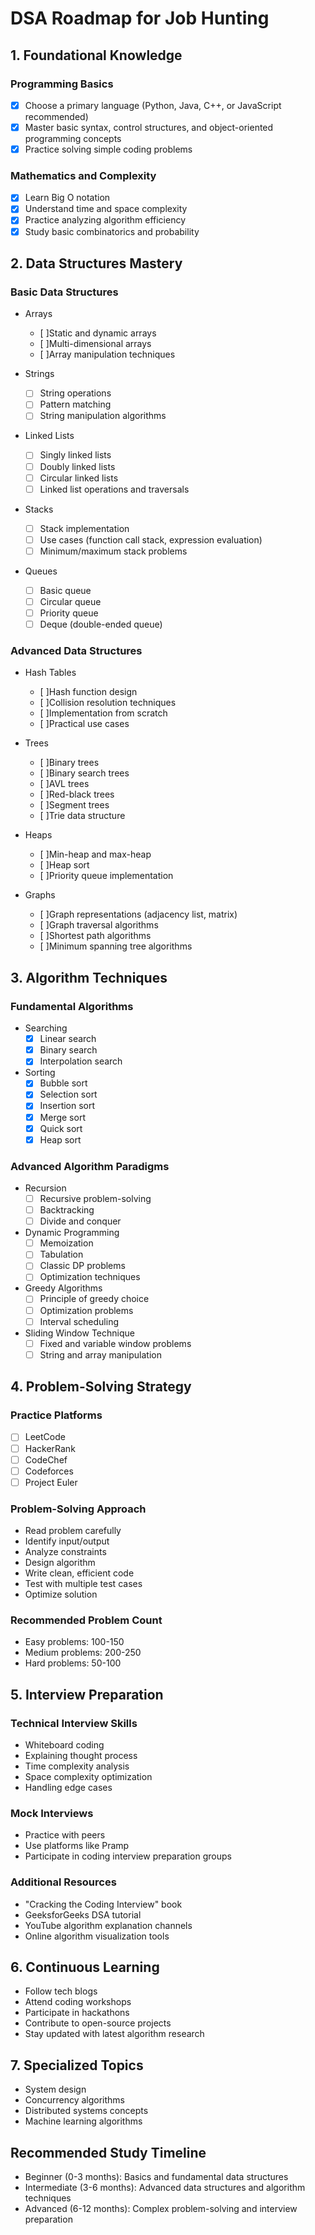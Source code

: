 # DSA Roadmap for Job Hunting

## 1. Foundational Knowledge
### Programming Basics
- [X] Choose a primary language (Python, Java, C++, or JavaScript recommended)
- [X] Master basic syntax, control structures, and object-oriented programming concepts
- [X] Practice solving simple coding problems

### Mathematics and Complexity
- [X] Learn Big O notation
- [X] Understand time and space complexity
- [X] Practice analyzing algorithm efficiency
- [X] Study basic combinatorics and probability

## 2. Data Structures Mastery
### Basic Data Structures
- Arrays
  - [ ]Static and dynamic arrays
  - [ ]Multi-dimensional arrays
  - [ ]Array manipulation techniques

- Strings
  - [ ] String operations
  - [ ] Pattern matching
  - [ ] String manipulation algorithms

- Linked Lists
  - [ ] Singly linked lists
  - [ ] Doubly linked lists
  - [ ] Circular linked lists
  - [ ] Linked list operations and traversals

- Stacks
  - [ ] Stack implementation
  - [ ] Use cases (function call stack, expression evaluation)
  - [ ] Minimum/maximum stack problems

- Queues
  - [ ] Basic queue
  - [ ] Circular queue
  - [ ] Priority queue
  - [ ] Deque (double-ended queue)

### Advanced Data Structures
- Hash Tables
  - [ ]Hash function design
  - [ ]Collision resolution techniques
  - [ ]Implementation from scratch
  - [ ]Practical use cases

- Trees
  - [ ]Binary trees
  - [ ]Binary search trees
  - [ ]AVL trees
  - [ ]Red-black trees
  - [ ]Segment trees
  - [ ]Trie data structure

- Heaps
  - [ ]Min-heap and max-heap
  - [ ]Heap sort
  - [ ]Priority queue implementation

- Graphs
  - [ ]Graph representations (adjacency list, matrix)
  - [ ]Graph traversal algorithms
  - [ ]Shortest path algorithms
  - [ ]Minimum spanning tree algorithms

## 3. Algorithm Techniques
### Fundamental Algorithms
- Searching
  - [X] Linear search
  - [X] Binary search
  - [X] Interpolation search

- Sorting
  - [X] Bubble sort
  - [X] Selection sort
  - [X] Insertion sort
  - [X] Merge sort
  - [X] Quick sort
  - [X] Heap sort

### Advanced Algorithm Paradigms
- Recursion
  - [ ] Recursive problem-solving
  - [ ] Backtracking
  - [ ] Divide and conquer

- Dynamic Programming
  - [ ] Memoization
  - [ ] Tabulation
  - [ ] Classic DP problems
  - [ ] Optimization techniques

- Greedy Algorithms
  - [ ] Principle of greedy choice
  - [ ] Optimization problems
  - [ ] Interval scheduling

- Sliding Window Technique
  - [ ] Fixed and variable window problems
  - [ ] String and array manipulation

## 4. Problem-Solving Strategy
### Practice Platforms
- [ ] LeetCode
- [ ] HackerRank
- [ ] CodeChef
- [ ] Codeforces
- [ ] Project Euler

### Problem-Solving Approach
- Read problem carefully
- Identify input/output
- Analyze constraints
- Design algorithm
- Write clean, efficient code
- Test with multiple test cases
- Optimize solution

### Recommended Problem Count
- Easy problems: 100-150
- Medium problems: 200-250
- Hard problems: 50-100

## 5. Interview Preparation
### Technical Interview Skills
- Whiteboard coding
- Explaining thought process
- Time complexity analysis
- Space complexity optimization
- Handling edge cases

### Mock Interviews
- Practice with peers
- Use platforms like Pramp
- Participate in coding interview preparation groups

### Additional Resources
- "Cracking the Coding Interview" book
- GeeksforGeeks DSA tutorial
- YouTube algorithm explanation channels
- Online algorithm visualization tools

## 6. Continuous Learning
- Follow tech blogs
- Attend coding workshops
- Participate in hackathons
- Contribute to open-source projects
- Stay updated with latest algorithm research

## 7. Specialized Topics
- System design
- Concurrency algorithms
- Distributed systems concepts
- Machine learning algorithms

## Recommended Study Timeline
- Beginner (0-3 months): Basics and fundamental data structures
- Intermediate (3-6 months): Advanced data structures and algorithm techniques
- Advanced (6-12 months): Complex problem-solving and interview preparation